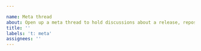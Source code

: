 ```yaml
---

name: Meta thread
about: Open up a meta thread to hold discussions about a release, repository configuration or general direction of the project
title: ''
labels: 't: meta'
assignees: ''
---
```

